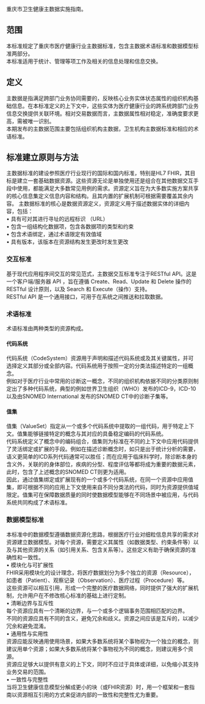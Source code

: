 <!--
 * @Author: Lin Zhu
 * @Date: 2024-11-12 18:14:54
 * @LastEditors: Lin Zhu
 * @LastEditTime: 2024-11-12 20:37:56
 * @Description: 
 * @FilePath: \ChongqingCore\IG\input\pagecontent\index.md
-->
重庆市卫生健康主数据实施指南。

## 范围
本标准规定了重庆市医疗健康行业主数据标准，包含主数据术语标准和数据模型标准两部分。  
本标准适用于统计、管理等项工作及相关的信息处理和信息交换。  

## 定义
主数据是指满足跨部门业务协同需要的，反映核心业务实体状态属性的组织机构基础信息。在本标准定义的上下文中，这些实体为医疗健康行业的跨系统跨部门业务信息交换提供关联环境。相对交易数据而言，主数据属性相对稳定，准确度要求更高，需被唯一识别。  
本期发布的主数据范围主要包括组织机构主数据，卫生机构主数据标准和相应的术语标准。  

## 标准建立原则与方法
主数据标准的建设参照医疗行业现行的国际和国内标准，特别是HL7 FHIR，其目标是建立一套基础数据资源。这些资源无论是单独使用还是组合在其他数据交互手段中使用，都能满足大多数常见用例的需求。资源定义旨在为大多数实施方案共享的核心信息集定义信息内容和结构。且其内置的扩展机制可根据需要覆盖其余内容。
主数据标准的核心是数据资源定义，资源定义用于描述数据实体的详细内容，包括：  
•	具有可对其进行寻址的远程标识 （URL）  
•	包含一组结构化数据项，包含各数据项的类型和约束  
•	包含术语绑定，通过术语限定有效值域  
•	具有版本，该版本在资源结构发生更改时发生更改    

### 交互标准
基于现代应用程序间交互的常见范式，主数据交互标准专注于RESTful API。这是一个客户端/服务器 API ，旨在遵循 Create、Read、Update 和 Delete 操作的 RESTful 设计原则，以及 Search 和 Execute（操作）支持。  
RESTful API 是一个通用接口，可用于在系统之间推送和拉取数据。  

### 术语标准
术语标准由两种类型的资源构成。  
#### 代码系统
代码系统（CodeSystem）资源用于声明和描述代码系统或及其关键属性，并可选择定义其部分或全部内容。代码系统用于按照一定的分类法描述特定的一组概念。  
例如对于医疗行业中常用的诊断这一概念，不同的组织机构依据不同的分类原则制定出了多种代码系统，典型的例如世界卫生组织（WHO）发布的ICD-9，ICD-10以及由SNOMED International 发布的SNOMED CT中的诊断子集等。  

#### 值集
值集（ValueSet）指定从一个或多个代码系统中提取的一组代码，用于特定上下文。值集能够链接特定的概念与其对应的具备稳定编码的代码系统。  
代码系统定义了概念中的编码组合，值集则为标准在不同的上下文中应用代码提供了灵活绑定或扩展的手段。例如在描述诊断概念时，如只是出于统计分析的需要，语义更简单的ICD系列代码通常可以胜任；而在应用于临床科学时，除诊断本身的含义外，关联的的身体部位，疾病的分型、程度评估等都将成为重要的数据元素，此时，包含了上述概念的SNOMED CT则更为适用。  
因此，通过值集绑定或扩展现有的一个或多个代码系统，在同一个资源中应用值集，即可根据不同的应用上下文使用来自不同分类法的代码，同时为资源提供值域限定。值集可在保障数据质量的同时使数据模型能够在不同场景中被应用，与代码系统共同构成了术语标准。  

### 数据模型标准  
  
本标准中的数据模型遵循数据资源化思路，根据医疗行业对细粒信息共享的需求对资源建立数据模型。对每个资源，需要定义其属性（如数据类型、约束条件等）以及与其他资源的关系（如引用关系、包含关系等）。这些定义有助于确保资源的准确性和一致性。  
•	模块化与可扩展性  
FHIR采用模块化的设计理念，将医疗数据划分为多个独立的资源（Resource），如患者（Patient）、观察记录（Observation）、医疗过程（Procedure）等。  
这些资源可以相互引用，形成一个完整的医疗数据网络，同时提供了强大的扩展机制，允许用户在不修改核心标准的基础上进行定制。  
•	清晰边界与互斥性  
每个资源应具有一个清晰的边界，与一个或多个逻辑事务范围相匹配的边界。  
不同的资源应具有不同的含义，避免冗余和歧义。资源之间应该是互斥的，以减少冗余和避免混淆。  
•	通用性与实用性  
资源应能反映通用使用场景，如果大多数系统将某个事物视为一个独立的概念，则建议用单个资源；如果大多数系统将某个事物视为不同的概念，则建议用多个资源。  
资源应足够大以提供有意义的上下文，同时不应过于具体或详细，以免缩小其支持业务交易的范围。  
•	一致性与完整性  
当将卫生健康信息模型分解成更小的块（或FHIR资源）时，用一个框架和一套指南以资源相互引用的方式来促进内部的一致性和完整性尤为重要。  









